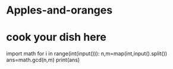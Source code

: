 # Apples-and-oranges
# cook your dish here
import math
for i in range(int(input())):
    n,m=map(int,input().split())
    ans=math.gcd(n,m)
    print(ans)

